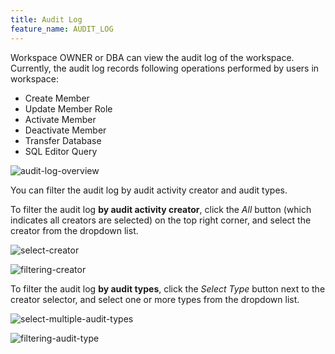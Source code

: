```yaml
---
title: Audit Log
feature_name: AUDIT_LOG
---
```


Workspace OWNER or DBA can view the audit log of the workspace. Currently, the audit log records following operations performed by users in workspace:

- Create Member
- Update Member Role
- Activate Member
- Deactivate Member
- Transfer Database
- SQL Editor Query

![audit-log-overview](/content/docs/security/audit-log/audit-log-overview.webp)

You can filter the audit log by audit activity creator and audit types.

To filter the audit log **by audit activity creator**, click the _All_ button (which indicates all creators are selected) on the top right corner, and select the creator from the dropdown list.

![select-creator](/content/docs/security/audit-log/select-creator.webp)

![filtering-creator](/content/docs/security/audit-log/filtering-creator.webp)

To filter the audit log **by audit types**, click the _Select Type_ button next to the creator selector, and select one or more types from the dropdown list.

![select-multiple-audit-types](/content/docs/security/audit-log/select-multiple-audit-types.webp)

![filtering-audit-type](/content/docs/security/audit-log/filtering-audit-type.webp)
